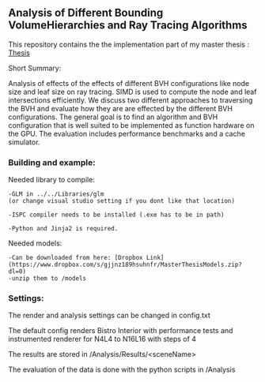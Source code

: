 ## Analysis of Different Bounding VolumeHierarchies and Ray Tracing Algorithms

This repository contains the the implementation part of my master thesis : [Thesis](http://share.splamy.de/hengo/20/03/AndreasLeitnerThesis.pdf)

Short Summary:

Analysis of effects of the effects of different BVH configurations like node size and leaf size on ray tracing. SIMD is used to compute the node and leaf intersections efficiently. We discuss two different approaches to traversing the BVH and evaluate how they are are effected by the different BVH configurations. The general goal is to find an algorithm and BVH configuration that is well suited to be implemented as function hardware on the GPU. The evaluation includes performance benchmarks and a cache simulator.

### Building and example:

Needed library to compile:

	-GLM in ../../Libraries/glm
	(or change visual studio setting if you dont like that location)
	
	-ISPC compiler needs to be installed (.exe has to be in path)

	-Python and Jinja2 is required.

Needed models:

	-Can be downloaded from here: [Dropbox Link](https://www.dropbox.com/s/gjjnz189hsuhnfr/MasterThesisModels.zip?dl=0)
	-unzip them to /models

### Settings:

The render and analysis settings can be changed in config.txt

The default config renders Bistro Interior with performance tests and instrumented renderer for N4L4 to N16L16 with steps of 4

The results are stored in /Analysis/Results/\<sceneName\> 

The evaluation of the data is done with the python scripts in /Analysis
